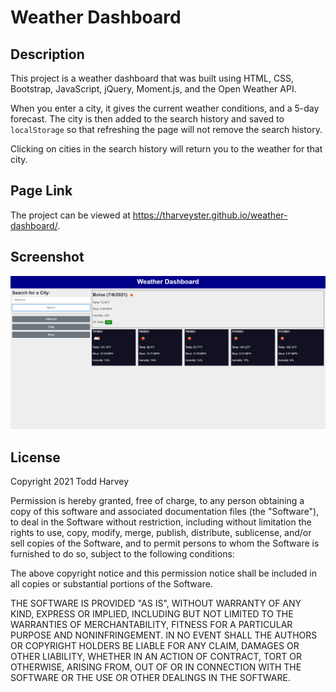 # Weather Dashboard

## Description
This project is a weather dashboard that was built using HTML, CSS, Bootstrap, JavaScript, jQuery, Moment.js, and the Open Weather API.

When you enter a city, it gives the current weather conditions, and a 5-day forecast. The city is then added to the search history and saved to `localStorage` so that refreshing the page will not remove the search history.

Clicking on cities in the search history will return you to the weather for that city.

## Page Link
The project can be viewed at <https://tharveyster.github.io/weather-dashboard/>.

## Screenshot
![A user enters a city name to get current and 5-day outlook weather.](./assets/images/weather-dashboard.png)

## License
Copyright 2021 Todd Harvey

Permission is hereby granted, free of charge, to any person obtaining a copy of this software and associated documentation files (the "Software"), to deal in the Software without restriction, including without limitation the rights to use, copy, modify, merge, publish, distribute, sublicense, and/or sell copies of the Software, and to permit persons to whom the Software is furnished to do so, subject to the following conditions:

The above copyright notice and this permission notice shall be included in all copies or substantial portions of the Software.

THE SOFTWARE IS PROVIDED "AS IS", WITHOUT WARRANTY OF ANY KIND, EXPRESS OR IMPLIED, INCLUDING BUT NOT LIMITED TO THE WARRANTIES OF MERCHANTABILITY, FITNESS FOR A PARTICULAR PURPOSE AND NONINFRINGEMENT. IN NO EVENT SHALL THE AUTHORS OR COPYRIGHT HOLDERS BE LIABLE FOR ANY CLAIM, DAMAGES OR OTHER LIABILITY, WHETHER IN AN ACTION OF CONTRACT, TORT OR OTHERWISE, ARISING FROM, OUT OF OR IN CONNECTION WITH THE SOFTWARE OR THE USE OR OTHER DEALINGS IN THE SOFTWARE.
